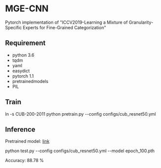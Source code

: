 # MGE-CNN

Pytorch implementation of "ICCV2019-Learning a Mixture of Granularity-Specific Experts for Fine-Grained Categorization"

## Requirement
   - python 3.6
   - tqdm
   - yaml
   - easydict
   - pytorch 1.1
   - pretrainedmodels
   - PIL



## Train
ln -s <Folder of CUB data> CUB-200-2011 
python pretrain.py --config configs/cub_resnet50.yml 

## Inference
Pretrained model: [link](https://drive.google.com/file/d/1JS8tI0gnBIW-tT97DjL1Rc2kJmorrhM2/view?usp=sharing)

python test.py --config configs/cub_resnet50.yml --model epoch_100.pth

Accuracy: 88.78 %







